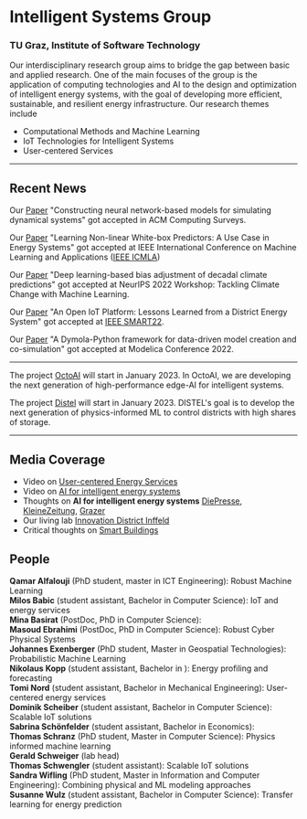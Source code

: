 #  Intelligent Systems Group
### TU Graz, Institute of Software Technology 

Our interdisciplinary research group aims to bridge the gap between basic and applied research. One of the main focuses of the group is the application of computing technologies and AI to the design and optimization of intelligent energy systems, with the goal of developing more efficient, sustainable, and resilient energy infrastructure. Our research themes include 
*	Computational Methods and Machine Learning
* IoT Technologies for Intelligent Systems
* User-centered Services

 <hr /> 

## Recent News 


Our [Paper](https://dl.acm.org/doi/abs/10.1145/3567591) "Constructing neural network-based models for simulating dynamical systems" got accepted in ACM Computing Surveys.

Our [Paper](https://www.researchgate.net/publication/363770008_Short_Paper_Learning_Non-linear_White-box_Predictors_A_Use_Case_in_Energy_Systems) "Learning Non-linear White-box Predictors: A Use Case in Energy Systems" got accepted at IEEE International Conference on Machine Learning and Applications ([IEEE ICMLA](https://www.icmla-conference.org/icmla22/IEEE-ICMLA-2022-Conference-Program.pdf))

Our [Paper](https://www.climatechange.ai/papers/neurips2022/102) "Deep learning-based bias adjustment of decadal climate predictions" got accepted at NeurIPS 2022 Workshop: Tackling Climate Change with Machine Learning.

Our [Paper](https://smart-conf.com/pdf/SMART22-Final-Program.pdf) "An Open IoT Platform: Lessons Learned from a District Energy System" got accepted at [IEEE SMART22](https://smart-conf.com/pdf/SMART22-Final-Program.pdf). 

Our [Paper](https://ecp.ep.liu.se/index.php/modelica/article/view/571) "A Dymola-Python framework for data-driven model creation and co-simulation" got accepted at Modelica Conference 2022.

 <hr /> 

The project [OctoAI](https://projekte.ffg.at/projekt/4424980) will start in January 2023.  In OctoAI, we are developing the next generation of high-performance edge-AI for intelligent systems.

The project [Distel](https://www.zukunftsfonds.steiermark.at/cms/beitrag/12891947/967663/) will start in January 2023. DISTEL's goal is to develop the next generation of physics-informed ML to control districts with high shares of storage.

 <hr /> 
 
 ## Media Coverage

* Video on [User-centered Energy Services](https://www.youtube.com/watch?v=OyQ_LLEbBEA) 
* Video on [AI for intelligent energy systems](www.youtube.com)
* Thoughts on **AI for intelligent energy systems** [DiePresse](https://www.diepresse.com/5983347/energie-intelligent-verbrauchen), [KleineZeitung](https://www.kleinezeitung.at/steiermark/5943999/Energiesysteme_Kuenstliche-Intelligenz-soll-Kunden-helfen), [Grazer](https://e-paper.grazer.at/13-november-2022/67383303) <br> 
* Our living lab [Innovation District Inffeld](https://youtu.be/8b7QwC2dkvo) <br> 
* Critical thoughts on [Smart Buildings](https://www.linkedin.com/posts/gerald-schweiger-b7116a1bb_my-thoughts-on-smart-buildings-activity-7009608036952477696-DE0_?utm_source=share&utm_medium=member_desktop) <br> 



## People

**Qamar Alfalouji** (PhD student, master in ICT Engineering): Robust Machine Learning <br> 
**Milos Babic** (student assistant, Bachelor in Computer Science): IoT and energy services <br> 
**Mina Basirat** (PostDoc, PhD in Computer Science):  <br> 
**Masoud Ebrahimi** (PostDoc, PhD in Computer Science): Robust Cyber Physical Systems <br> 
**Johannes Exenberger** (PhD student, Master in Geospatial Technologies): Probabilistic Machine Learning <br> 
**Nikolaus Kopp** (student assistant, Bachelor in ): Energy profiling and forecasting  <br> 
**Tomi Nord** (student assistant, Bachelor in Mechanical Engineering): User-centered energy services <br> 
**Dominik Scheiber** (student assistant, Bachelor in Computer Science): Scalable IoT solutions <br> 
**Sabrina Schönfelder** (student assistant, Bachelor in Economics): <br> 
**Thomas Schranz** (PhD student, Master in Computer Science): Physics informed machine learning <br> 
**Gerald Schweiger** (lab head) <br> 
**Thomas Schwengler** (student assistant): Scalable IoT solutions <br> 
**Sandra Wifling** (PhD student, Master in Information and Computer Engineering): Combining physical and ML modeling approaches <br> 
**Susanne Wulz** (student assistant, Bachelor in Computer Science): Transfer learning for energy prediction <br> 


